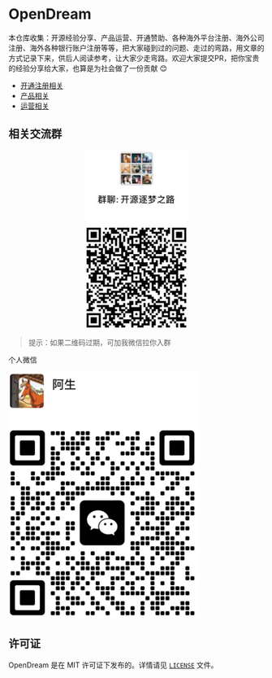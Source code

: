 # OpenDream

本仓库收集：开源经验分享、产品运营、开通赞助、各种海外平台注册、海外公司注册、海外各种银行账户注册等等，把大家碰到过的问题、走过的弯路，用文章的方式记录下来，供后人阅读参考，让大家少走弯路。欢迎大家提交PR，把你宝贵的经验分享给大家，也算是为社会做了一份贡献 😊

- [开通注册相关](Docs/开通注册相关/index.md)
- [产品相关](Docs/产品相关/index.md)
- [运营相关](Docs/运营相关/index.md)


## 相关交流群

<p align="center">
  <img src="assets/1.jpg" alt="alt text" width="200" />
</p>

> 提示：如果二维码过期，可加我微信拉你入群

个人微信

![alt text](assets/image-1.png)

## 许可证

OpenDream 是在 MIT 许可证下发布的。详情请见 [`LICENSE`](./LICENSE) 文件。
